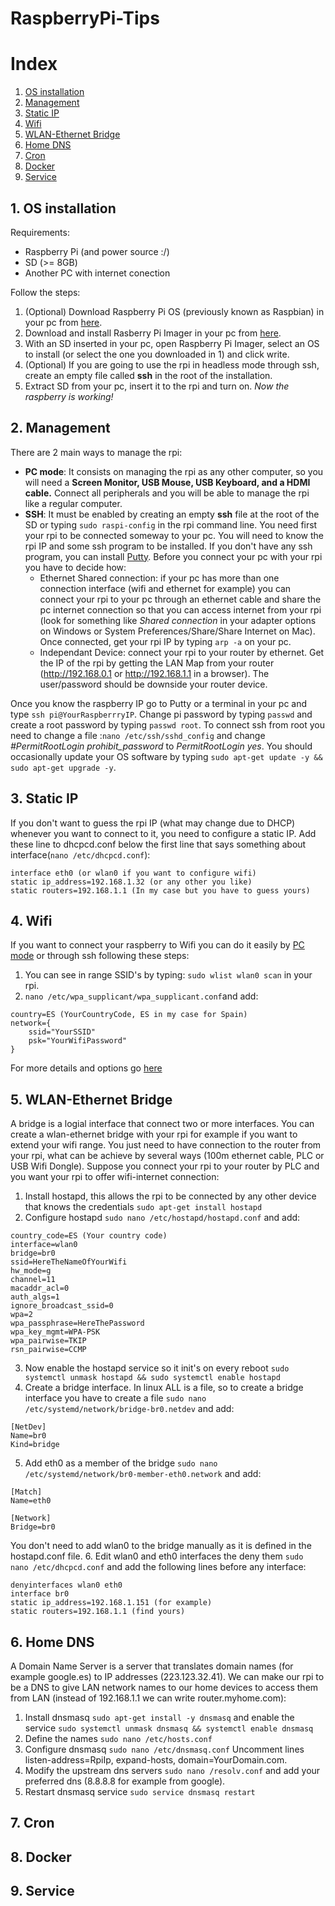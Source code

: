# RaspberryPi-Tips
# Index
1. [OS installation](#1-os-installation)
2. [Management](#2-management)
3. [Static IP](#3-static-ip)
4. [Wifi](#4-wifi)
5. [WLAN-Ethernet Bridge](#5-wlan-ethernet-bridge)
6. [Home DNS](#6-home-dns)
7. [Cron](#7-cron)
8. [Docker](#8-docker)
9. [Service](#9-service)

## 1. OS installation
Requirements:
* Raspberry Pi (and power source :/)
* SD (>= 8GB)
* Another PC with internet conection

Follow the steps:
1. (Optional) Download Raspberry Pi OS (previously known as Raspbian) in your pc from [here](https://www.raspberrypi.org/software/operating-systems/).
2. Download and install Rasberry Pi Imager in your pc from [here](https://www.raspberrypi.org/software/).
3. With an SD inserted in your pc, open Raspberry Pi Imager, select an OS to install (or select the one you downloaded in 1) and click write.
4. (Optional) If you are going to use the rpi in headless mode through ssh, create an empty file called **ssh** in the root of the installation.
5. Extract SD from your pc, insert it to the rpi and turn on. _Now the raspberry is working!_

## 2. Management
There are 2 main ways to manage the rpi:
* **PC mode**: It consists on managing the rpi as any other computer, so you will need a **Screen Monitor, USB Mouse, USB Keyboard, and a HDMI cable.** Connect all peripherals and you will be able to manage the rpi like a regular computer.
* **SSH**: It must be enabled by creating an empty **ssh** file at the root of the SD or typing ```sudo raspi-config``` in the rpi command line. You need first your rpi to be connected someway to your pc. You will need to know the rpi IP and some ssh program to be installed. If you don't have any ssh program, you can install [Putty](https://www.putty.org/). Before you connect your pc with your rpi you have to decide how:
  - Ethernet Shared connection: if your pc has more than one connection interface (wifi and ethernet for example) you can connect your rpi to your pc through an ethernet cable and share the pc internet connection so that you can access internet from your rpi (look for something like _Shared connection_ in your adapter options on Windows or System Preferences/Share/Share Internet on Mac). Once connected, get your rpi IP by typing ```arp -a``` on your pc.
  - Independant Device: connect your rpi to your router by ethernet. Get the IP of the rpi by getting the LAN Map from your router (http://192.168.0.1 or http://192.168.1.1 in a browser). The user/password should be downside your router device.
  
Once you know the raspberry IP go to Putty or a terminal in your pc and type ```ssh pi@YourRaspberrryIP```. Change pi password by typing ```passwd``` and create a root password by typing ```passwd root```. To connect ssh from root you need to change a file :```nano /etc/ssh/sshd_config``` and change _#PermitRootLogin prohibit_password_ to _PermitRootLogin yes_. You should occasionally update your OS software by typing ```sudo apt-get update -y && sudo apt-get upgrade -y```.

## 3. Static IP
If you don't want to guess the rpi IP (what may change due to DHCP) whenever you want to connect to it, you need to configure a static IP. Add these line to dhcpcd.conf below the first line that says something about interface(```nano /etc/dhcpcd.conf```):
```
interface eth0 (or wlan0 if you want to configure wifi)
static ip_address=192.168.1.32 (or any other you like)
static routers=192.168.1.1 (In my case but you have to guess yours)
```

## 4. Wifi
If you want to connect your raspberry to Wifi you can do it easily by [PC mode](#2-management) or through ssh following these steps:
1. You can see in range SSID's by typing: ```sudo wlist wlan0 scan``` in your rpi.
2. ```nano /etc/wpa_supplicant/wpa_supplicant.conf```and add:
```
country=ES (YourCountryCode, ES in my case for Spain)
network={
    ssid="YourSSID"
    psk="YourWifiPassword"
}
```
For more details and options go [here](https://www.raspberrypi.org/documentation/configuration/wireless/wireless-cli.md)

## 5. WLAN-Ethernet Bridge
A bridge is a logial interface that connect two or more interfaces. You can create a wlan-ethernet bridge with your rpi for example if you want to extend your wifi range. You just need to have connection to the router from your rpi, what can be achieve by several ways (100m ethernet cable, PLC or USB Wifi Dongle). Suppose you connect your rpi to your router by PLC and you want your rpi to offer wifi-internet connection:
1. Install hostapd, this allows the rpi to be connected by any other device that knows the credentials ```sudo apt-get install hostapd```
2. Configure hostapd ```sudo nano /etc/hostapd/hostapd.conf``` and add:
```
country_code=ES (Your country code)
interface=wlan0
bridge=br0
ssid=HereTheNameOfYourWifi
hw_mode=g
channel=11
macaddr_acl=0
auth_algs=1
ignore_broadcast_ssid=0
wpa=2
wpa_passphrase=HereThePassword
wpa_key_mgmt=WPA-PSK
wpa_pairwise=TKIP
rsn_pairwise=CCMP
```
3. Now enable the hostapd service so it init's on every reboot ```sudo systemctl unmask hostapd && sudo systemctl enable hostapd``` 
4. Create a bridge interface. In linux ALL is a file, so to create a bridge interface you have to create a file ```sudo nano /etc/systemd/network/bridge-br0.netdev``` and add:
```
[NetDev]
Name=br0
Kind=bridge
```
5. Add eth0 as a member of the bridge ```sudo nano /etc/systemd/network/br0-member-eth0.network``` and add:
```
[Match]
Name=eth0

[Network]
Bridge=br0
```
You don't need to add wlan0 to the bridge manually as it is defined in the hostapd.conf file.
6. Edit wlan0 and eth0 interfaces the deny them ```sudo nano /etc/dhcpcd.conf``` and add the following lines before any interface:
```
denyinterfaces wlan0 eth0
interface br0
static ip_address=192.168.1.151 (for example)
static routers=192.168.1.1 (find yours)
```

## 6. Home DNS
A Domain Name Server is a server that translates domain names (for example google.es) to IP addresses (223.123.32.41). We can make our rpi to be a DNS to give LAN network names to our home devices to access them from LAN (instead of 192.168.1.1 we can write router.myhome.com):
1. Install dnsmasq ```sudo apt-get install -y dnsmasq``` and enable the service ```sudo systemctl unmask dnsmasq && systemctl enable dnsmasq```
2. Define the names ```sudo nano /etc/hosts.conf```
3. Configure dnsmasq ```sudo nano /etc/dnsmasq.conf``` Uncomment lines listen-address=RpiIp, expand-hosts, domain=YourDomain.com.
4. Modify the upstream dns servers ```sudo nano /resolv.conf``` and add your preferred dns (8.8.8.8 for example from google).
5. Restart dnsmasq service ```sudo service dnsmasq restart```

## 7. Cron

## 8. Docker

## 9. Service
